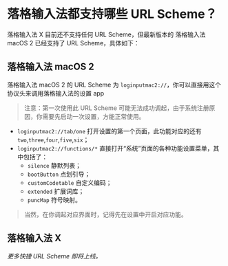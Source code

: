 # 落格输入法都支持哪些 URL Scheme？

落格输入法 X 目前还不支持任何 URL Scheme，但最新版本的 落格输入法 macOS 2 已经支持了 URL Scheme，具体如下：

## 落格输入法 macOS 2

落格输入法 macOS 2 的 URL Scheme 为 `loginputmac2://`，你可以直接用这个协议头来调用落格输入法的设置 app

> 注意：第一次使用此 URL Scheme 可能无法成功调起，由于系统注册原因，你需要先启动一次设置，方能正常使用。

- `loginputmac2://tab/one`  打开设置的第一个页面，此功能对应的还有`two`,`three`,`four`,`five`,`six`；
- `loginputmac2://functions/*` 直接打开“系统”页面的各种功能设置菜单，其中包括了：
  - `silence` 静默列表；
  - `bootButton` 点划引导；
  - `customCodetable` 自定义编码；
  - `extended` 扩展词库；
  - `puncMap` 符号映射。

> 当然，在你调起对应界面时，记得先在设置中开启对应功能。

## 落格输入法 X

_更多快捷 URL Scheme 即将上线。_



